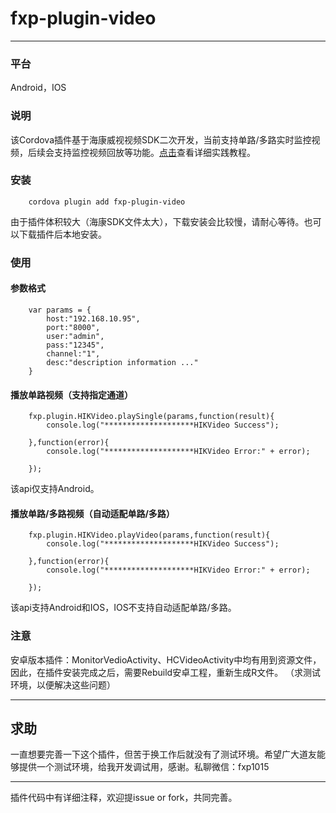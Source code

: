 # fxp-plugin-video
*****

### 平台
Android，IOS

### 说明
该Cordova插件基于海康威视视频SDK二次开发，当前支持单路/多路实时监控视频，后续会支持监控视频回放等功能。[点击](http://blog.csdn.net/fxp850899969/article/details/79165941 "海康摄像头监控视频播放详解")查看详细实践教程。

### 安装
```
    cordova plugin add fxp-plugin-video
```
由于插件体积较大（海康SDK文件太大），下载安装会比较慢，请耐心等待。也可以下载插件后本地安装。


### 使用
#### 参数格式
```
    var params = {
        host:"192.168.10.95",
        port:"8000",
        user:"admin",
        pass:"12345",
        channel:"1",
        desc:"description information ..."
    }
```

#### 播放单路视频（支持指定通道）
```
    fxp.plugin.HIKVideo.playSingle(params,function(result){
        console.log("********************HIKVideo Success");

    },function(error){
        console.log("********************HIKVideo Error:" + error);

    });
```
该api仅支持Android。

#### 播放单路/多路视频（自动适配单路/多路）
```
    fxp.plugin.HIKVideo.playVideo(params,function(result){
        console.log("********************HIKVideo Success");

    },function(error){
        console.log("********************HIKVideo Error:" + error);

    });
```
该api支持Android和IOS，IOS不支持自动适配单路/多路。


### 注意
安卓版本插件：MonitorVedioActivity、HCVideoActivity中均有用到资源文件，因此，在插件安装完成之后，需要Rebuild安卓工程，重新生成R文件。
（求测试环境，以便解决这些问题）

****
## 求助
一直想要完善一下这个插件，但苦于换工作后就没有了测试环境。希望广大道友能够提供一个测试环境，给我开发调试用，感谢。私聊微信：fxp1015
****


插件代码中有详细注释，欢迎提issue or fork，共同完善。
